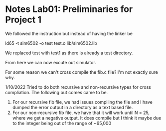 # Notes Lab01: Preliminaries for Project 1

We followed the instruction but instead of having the linker be 

ld65 -t sim6502 -o test test.o lib/sim6502.lib 

We replaced test with test1 as there is already a test directory. 

From here we can now excute out simulator. 

For some reason we can't cross compile the fib.c file? I'm not exactly sure why. 

1/10/2022
Tried to do both recursive and non-recursive types for cross compliation. The following out comes came to be. 

1) For our recursive fib file, we had issues compiling the file and I have dumped the error output in a directory as a text based file. 
2) For our non-recursive fib file, we have that it will work until N = 25, where we get a negative output. It does compile but I think it maybe due to the integer being out of the range of ~65,000
